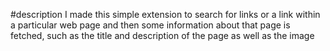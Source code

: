 #description
I made this simple extension to search for links or a link within a particular web page and then some information about that page is fetched, such as the title and description of the page as well as the image